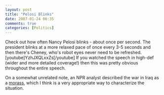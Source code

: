 ```yaml
---
layout: post
title: "Pelosi Blinks"
date: 2007-01-24 06:35
comments: true
categories: [Politics]
---
```

Check out how often Nancy Pelosi blinks - about once per second.  The president blinks at a more relaxed pace of once every 3-5 seconds and then there's Cheney, who's robot eyes never need to be refreshed.
[youtube]YzhJXQLxxZs[/youtube]
If you watched the speech in high-def (wider and more detailed coverage!) then this was pretty obvious throughout the entire speech.

On a somewhat unrelated note, an NPR analyst described the war in Iraq as a [morass](http://dictionary.reference.com/search?q=morass&x=0&y=0), which I think is a very appropriate way to characterize the situation.

